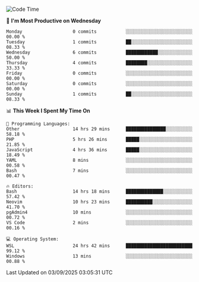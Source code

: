 <!--START_SECTION:waka-->
![Code Time](http://img.shields.io/badge/Code%20Time-5%2C714%20hrs%2027%20mins-blue)

📅 **I'm Most Productive on Wednesday** 

```text
Monday                   0 commits           ░░░░░░░░░░░░░░░░░░░░░░░░░   00.00 % 
Tuesday                  1 commits           ██░░░░░░░░░░░░░░░░░░░░░░░   08.33 % 
Wednesday                6 commits           ████████████░░░░░░░░░░░░░   50.00 % 
Thursday                 4 commits           ████████░░░░░░░░░░░░░░░░░   33.33 % 
Friday                   0 commits           ░░░░░░░░░░░░░░░░░░░░░░░░░   00.00 % 
Saturday                 0 commits           ░░░░░░░░░░░░░░░░░░░░░░░░░   00.00 % 
Sunday                   1 commits           ██░░░░░░░░░░░░░░░░░░░░░░░   08.33 % 
```


📊 **This Week I Spent My Time On** 

```text
💬 Programming Languages: 
Other                    14 hrs 29 mins      ███████████████░░░░░░░░░░   58.18 % 
PHP                      5 hrs 26 mins       █████░░░░░░░░░░░░░░░░░░░░   21.85 % 
JavaScript               4 hrs 36 mins       █████░░░░░░░░░░░░░░░░░░░░   18.49 % 
YAML                     8 mins              ░░░░░░░░░░░░░░░░░░░░░░░░░   00.58 % 
Bash                     7 mins              ░░░░░░░░░░░░░░░░░░░░░░░░░   00.47 % 

🔥 Editors: 
Bash                     14 hrs 18 mins      ██████████████░░░░░░░░░░░   57.42 % 
Neovim                   10 hrs 23 mins      ██████████░░░░░░░░░░░░░░░   41.70 % 
pgAdmin4                 10 mins             ░░░░░░░░░░░░░░░░░░░░░░░░░   00.72 % 
VS Code                  2 mins              ░░░░░░░░░░░░░░░░░░░░░░░░░   00.16 % 

💻 Operating System: 
WSL                      24 hrs 42 mins      █████████████████████████   99.12 % 
Windows                  13 mins             ░░░░░░░░░░░░░░░░░░░░░░░░░   00.88 % 
```


 Last Updated on 03/09/2025 03:05:31 UTC
<!--END_SECTION:waka-->
